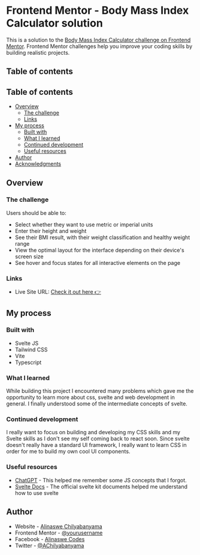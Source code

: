 # Frontend Mentor - Body Mass Index Calculator solution

This is a solution to
the [Body Mass Index Calculator challenge on Frontend Mentor](https://www.frontendmentor.io/challenges/body-mass-index-calculator-brrBkfSz1T).
Frontend Mentor challenges help you improve your coding skills by building realistic projects.

## Table of contents

## Table of contents

- [Overview](#overview)
    - [The challenge](#the-challenge)
    - [Links](#links)
- [My process](#my-process)
    - [Built with](#built-with)
    - [What I learned](#what-i-learned)
    - [Continued development](#continued-development)
    - [Useful resources](#useful-resources)
- [Author](#author)
- [Acknowledgments](#acknowledgments)

## Overview

### The challenge

Users should be able to:

- Select whether they want to use metric or imperial units
- Enter their height and weight
- See their BMI result, with their weight classification and healthy weight range
- View the optimal layout for the interface depending on their device's screen size
- See hover and focus states for all interactive elements on the page

### Links

- Live Site URL: [Check it out here 👉](https://acetracker.vercel.app/)

## My process

### Built with

- Svelte JS
- Tailwind CSS
- Vite
- Typescript

### What I learned

While building this project I encountered many problems which gave me the opportunity to learn more about css, svelte
and web development in general. I finally understood some of the intermediate concepts of svelte.

### Continued development

I really want to focus on building and developing my CSS skills and my Svelte skills as I don't see my self coming back
to react soon. Since svelte doesn't really have a standard UI framework, I really want to learn CSS in order for me to
build my own cool UI components.

### Useful resources

- [ChatGPT](https://www.chat.openai.com) - This helped me remember some JS concepts that I forgot.
- [Svelte Docs](https://svelte.dev/) - The official svelte kit documents helped me understand how to use svelte

## Author

- Website - [Alinaswe Chilyabanyama](https://www.alinaswecodes.com)
- Frontend Mentor - [@yourusername](https://www.frontendmentor.io/profile/Alinaswe3)
- Facebook - [Alinaswe Codes](https://web.facebook.com/profile.php?id=100085279222628)
- Twitter - [@AChilyabanyama](https://twitter.com/AChilyabanyama)
